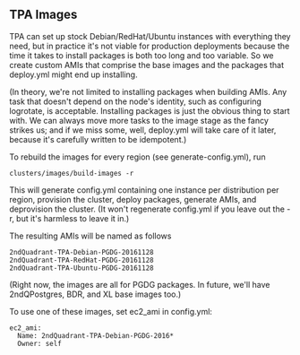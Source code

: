 TPA Images
----------

TPA can set up stock Debian/RedHat/Ubuntu instances with everything they
need, but in practice it's not viable for production deployments because
the time it takes to install packages is both too long and too variable.
So we create custom AMIs that comprise the base images and the packages
that deploy.yml might end up installing.

(In theory, we're not limited to installing packages when building AMIs.
Any task that doesn't depend on the node's identity, such as configuring
logrotate, is acceptable. Installing packages is just the obvious thing
to start with. We can always move more tasks to the image stage as the
fancy strikes us; and if we miss some, well, deploy.yml will take care
of it later, because it's carefully written to be idempotent.)

To rebuild the images for every region (see generate-config.yml), run

    clusters/images/build-images -r

This will generate config.yml containing one instance per distribution
per region, provision the cluster, deploy packages, generate AMIs, and
deprovision the cluster. (It won't regenerate config.yml if you leave
out the -r, but it's harmless to leave it in.)

The resulting AMIs will be named as follows

    2ndQuadrant-TPA-Debian-PGDG-20161128
    2ndQuadrant-TPA-RedHat-PGDG-20161128
    2ndQuadrant-TPA-Ubuntu-PGDG-20161128

(Right now, the images are all for PGDG packages. In future, we'll have
2ndQPostgres, BDR, and XL base images too.)

To use one of these images, set ec2_ami in config.yml:

    ec2_ami:
      Name: 2ndQuadrant-TPA-Debian-PGDG-2016*
      Owner: self
